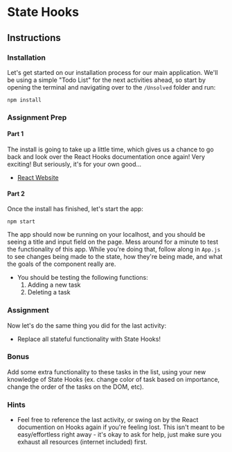 # State Hooks

## Instructions

### Installation

Let's get started on our installation process for our main application. We'll be using a simple "Todo List" for the next activities ahead, so start by opening the terminal and navigating over to the `/Unsolved` folder and run:

`npm install`

### Assignment Prep

#### Part 1

The install is going to take up a little time, which gives us a chance to go back and look over the React Hooks documentation once again! Very exciting! But seriously, it's for your own good...

* [React Website](https://reactjs.org/docs/hooks-intro.html)

#### Part 2

Once the install has finished, let's start the app:

`npm start`

The app should now be running on your localhost, and you should be seeing a title and input field on the page. Mess around for a minute to test the functionality of this app. While you're doing that, follow along in `App.js` to see changes being made to the state, how they're being made, and what the goals of the component really are.

* You should be testing the following functions:
  1. Adding a new task
  2. Deleting a task
  
### Assignment

Now let's do the same thing you did for the last activity:

* Replace all stateful functionality with State Hooks!

### Bonus

Add some extra functionality to these tasks in the list, using your new knowledge of State Hooks (ex. change color of task based on importance, change the order of the tasks on the DOM, etc).
  
### Hints
  
* Feel free to reference the last activity, or swing on by the React documention on Hooks again if you're feeling lost. This isn't meant to be easy/effortless right away - it's okay to ask for help, just make sure you exhaust all resources (internet included) first.

